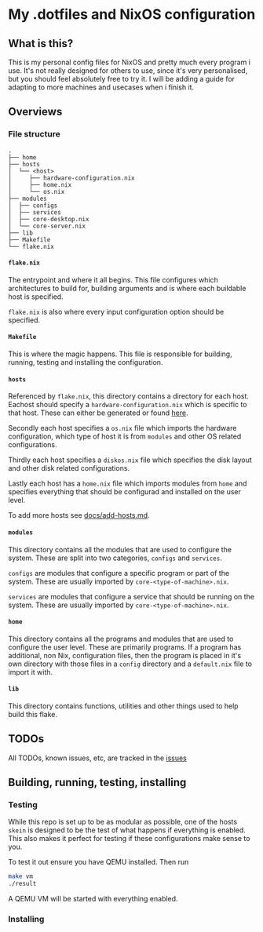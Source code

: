 # My .dotfiles and NixOS configuration

## What is this?
This is my personal config files for NixOS and pretty much every program i use. It's not really designed for others to use, since it's very personalised, but you should feel absolutely free to try it. I will be adding a guide for adapting to more machines and usecases when i finish it.

## Overviews
### File structure
```
.
├── home
├── hosts
│  └── <host>
│     ├── hardware-configuration.nix
│     ├── home.nix
│     └── os.nix
├── modules
│  ├── configs
│  ├── services
│  ├── core-desktop.nix
│  └── core-server.nix
├── lib
├── Makefile
└── flake.nix
```

#### `flake.nix`
The entrypoint and where it all begins. This file configures which architectures to build for, building arguments and is where each buildable host is specified.

`flake.nix` is also where every input configuration option should be specified.

#### `Makefile`
This is where the magic happens. This file is responsible for building, running, testing and installing the configuration. 

#### `hosts`
Referenced by `flake.nix`, this directory contains a directory for each host. Eachost should specify a `hardware-configuration.nix` which is specific to that host. These can either be generated or found [here](https://github.com/NixOS/nixos-hardware).

Secondly each host specifies a `os.nix` file which imports the hardware configuration, which type of host it is from `modules` and other OS related configurations.

Thirdly each host specifies a `diskos.nix` file which specifies the disk layout and other disk related configurations.

Lastly each host has a `home.nix` file which imports modules from `home` and specifies everything that should be configurad and installed on the user level.

To add more hosts see [docs/add-hosts.md](docs/add-hosts.md).

#### `modules`
This directory contains all the modules that are used to configure the system. These are split into two categories, `configs` and `services`.

`configs` are modules that configure a specific program or part of the system. These are usually imported by `core-<type-of-machine>.nix`.

`services` are modules that configure a service that should be running on the system. These are usually imported by `core-<type-of-machine>.nix`.

#### `home`
This directory contains all the programs and modules that are used to configure the user level. These are primarily programs. If a program has additional, non Nix, configuration files, then the program is placed in it's own directory with those files in a `config` directory and a `default.nix` file to import it with.

#### `lib`
This directory contains functions, utilities and other things used to help build this flake.

## TODOs
All TODOs, known issues, etc, are tracked in the [issues](https://github.com/albe2669/dotfiles)

## Building, running, testing, installing
### Testing
While this repo is set up to be as modular as possible, one of the hosts `skein` is designed to be the test of what happens if everything is enabled. This also makes it perfect for testing if these configurations make sense to you. 

To test it out ensure you have QEMU installed. Then run

```bash
make vm
./result
```

A QEMU VM will be started with everything enabled.

### Installing
